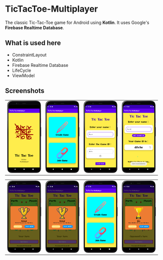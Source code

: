 # TicTacToe-Multiplayer

The classic Tic-Tac-Toe game for Android using __Kotlin__. It uses Google's __Firebase Realtime Database__.

## What is used here

- ConstraintLayout
- Kotlin
- Firebase Realtime Database
- LifeCycle
- ViewModel

## Screenshots

| | | | |
|:----:|:----:|:----:|:----:|
| <img alt="SS_1" src="ScreenShots/4.png"> | <img alt="SS_2" src="ScreenShots/3.png"> | <img alt="SS_3" src="ScreenShots/2.png"> | <img alt="SS_4" src="ScreenShots/1.png"> | <img alt="SS_5" src="ScreenShots/5.png"> |

| | | | |
|:----:|:----:|:----:|:----:|
|<img alt="SS_6" src="ScreenShots/6.png"> | <img alt="SS_1" src="ScreenShots/6.png"> | <img alt="SS_2" src="ScreenShots/3.png"> | <img alt="SS_1" src="ScreenShots/7.png"> | 

<!-- 

![Screenshot](ScreenShots/4.png)
![Screenshot](ScreenShots/3.png)
![Screenshot](ScreenShots/2.png)
![Screenshot](ScreenShots/1.png)
![Screenshot](ScreenShots/5.png)
![Screenshot](ScreenShots/6.png)
 -->
